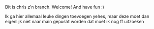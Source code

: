 Dit is chris z'n branch. Welcome! And have fun :)

Ik ga hier allemaal leuke dingen toevoegen yehes, maar deze moet dan eigenlijk niet naar main gepusht worden dat moet ik nog ff uitzoeken